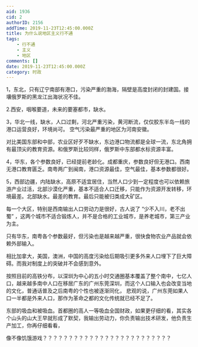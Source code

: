 ```yaml
---
aid: 1936
cid: 2
authorID: 2156
addTime: 2019-11-23T12:45:00.000Z
title: 为什么说地区主义行不通
tags:
    - 行不通
    - 主义
    - 地区
comments: []
date: 2019-11-23T12:45:00.000Z
category: 时政
---
```


1，东北，只有辽宁南部有港口，污染严重的渤海，隔壁是高度封闭的封建国。接壤俄罗斯的黑龙江出海状况不佳。

2.西安，咽喉要道，未来的要塞都市，缺水。

3，华北一线，缺水，人口过剩，河北严重污染，黄河断流，仅仅胶东半岛一线的港口运营良好，环境尚可。 空气污染最严重的地区为河南安徽。

对比美国东部和中部，农业区好歹不缺水，东边港口物流都是全球一流，东北角拥有最顶尖的教育资源。和俄罗斯比较同样，俄罗斯中东部都水标资源丰富。

4，华东，各个参数良好，已经提前老龄化。成都重庆，参数良好但无港口。西南无港口教育匮乏。南粤两广到闽南，港口资源最佳，空气最佳，基本参数都很好。

5，西部边疆，内陆缺水，高原不适宜居住，当然人口少到一定程度也可以依赖旅游产业过活，北部沙漠化严重，基本不适合人口迁移，只能作为资源开发转移，环境最差。北部缺水。最差的教育。最后只能被归类成大矿区。

每一个大区，特别是西南输出人口劳动力是很好，古人说了 “少不入川，老不出蜀” ，这两个城市不适合锻炼人，并不是合格的工业城市，是养老城市，第三产业为主。

只有华东，南粤各个参数最好，但污染也是越来越严重，很快食物农业产品就会依赖外部输入。

相比加拿大，美国，澳洲，中国的高度污染给后期吸引更多外来人口埋下了巨大障碍。而我对制度上的突破并不会感到意外。

按照目前的高铁分布，以深圳为中心的五小时交通圈基本覆盖了整个南中，七亿人口，越来越多南中人口在移居广东的广州东莞深圳，而这个人口输入也会改变当地的文化，普通话普及之后南粤的个性也被逐渐同化， 悲观的说，广州东莞如果人口一半都是外来人口，那作为革命之都的文化传统就已经不足了。

东部的吸血和被吸血。首都圈的高人一等吸血全国财政，如果更仔细的看，其实各个山头的山大王早就形成了默契，我输出劳动力，你负责输出技术研发，他负责生产加工，你再仔细看看，

像不像饥饿游戏？？？？？？？？？？？？？？？？？？？？？？？？？
